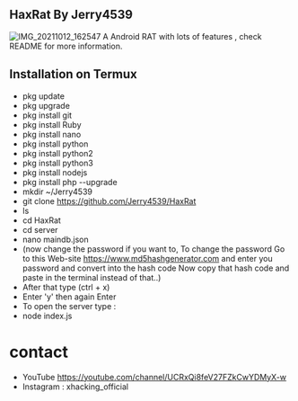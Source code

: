## HaxRat By Jerry4539 
![IMG_20211012_162547](https://user-images.githubusercontent.com/91048755/136943253-52aae9b7-07a5-465e-8143-b5781111b015.png) 
A Android RAT with lots of features , check README for more information.

## Installation on Termux
* pkg update
* pkg upgrade
* pkg install git
* pkg install Ruby
* pkg install nano
* pkg install python
* pkg install python2
* pkg install python3
* pkg install nodejs
* pkg install php --upgrade
* mkdir ~/Jerry4539
* git clone https://github.com/Jerry4539/HaxRat
* ls
* cd HaxRat
* cd server
* nano maindb.json 
* (now change the password if you want to, To change the password 
Go to this Web-site https://www.md5hashgenerator.com and enter you password and convert into the hash code
Now copy that hash code and paste in the terminal instead of that..) 
* After that type (ctrl + x)
* Enter 'y' then again Enter 
* To open the server type :
* node index.js
# contact 
* YouTube https://youtube.com/channel/UCRxQi8feV27FZkCwYDMyX-w
* Instagram : xhacking_official
